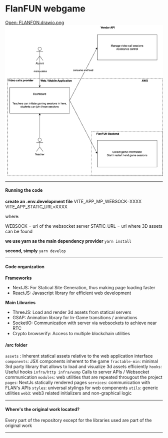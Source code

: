 # FlanFUN webgame

[Open: FLANFON.drawio.png](./b2ceca6d42f04fb0c8e19471be6211bd_MD5.png)
![](./b2ceca6d42f04fb0c8e19471be6211bd_MD5.png)

---
#### Running the code

**create an .env.development file**
VITE_APP_MP_WEBSOCK=XXXX
VITE_APP_STATIC_URL=XXXX

where:

WEBSOCK = url of the websocket server
STATIC_URL = url where 3D assets can be found

**we use yarn as the main dependency provider**
`yarn install`

**second, simply**
`yarn develop`

---
#### Code organization

**Frameworks**
- NextJS: For Statical Site Generation, thus making page loading faster
- ReactJS: Javascript library for efficient web development

**Main Libraries**
- ThreeJS: Load and render 3d assets from statical servers
- GSAP: Animation library for In-Game transitions / animations
- SocketIO: Communication with server via websockets to achieve near RTC
- Crypto browserify: Access to multiple blockchain utilities

#### /src folder
`assets` : Inherent statical assets relative to the web application interface
`components`: JSX components inherent to the game
`fractable-min`: minimal 3rd party library that allows to load and visualize 3d assets efficiently
`hooks`: Useful hooks
`infra/http infra/wsmp` Calls to server APIs / Websocket communication
`modules`: web utilities that are repeated througout the project
`pages`: NextJs statically rendered pages
`services`: communication with FLAN's APIs
`styles`: universal stylings for web components
`utils`: generic utilities
`web3`: web3 related initializers and non-graphical logic

---
#### Where's the original work located?

Every part of the repository except for the libraries used are part of the original work

---


